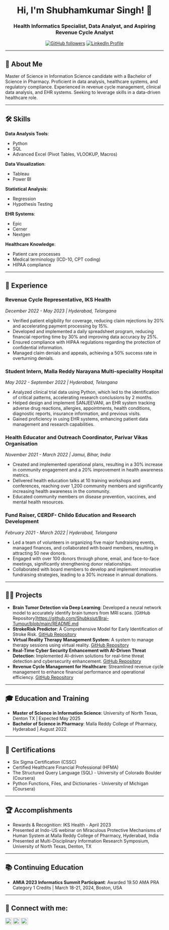 <h1 align="center">Hi, I'm Shubhamkumar Singh! 👋</h1>
<h3 align="center">Health Informatics Specialist, Data Analyst, and Aspiring Revenue Cycle Analyst</h3>

<p align="center">
  <a href="https://github.com/yourgithubusername"><img alt="GitHub followers" src="https://img.shields.io/github/followers/yourgithubusername?label=Follow&style=social"></a>
  <a href="https://www.linkedin.com/in/shubhamkumar-singh/"><img alt="LinkedIn Profile" src="https://img.shields.io/badge/LinkedIn-Connect-blue"></a>
</p>

---

## 📘 About Me

Master of Science in Information Science candidate with a Bachelor of Science in Pharmacy. Proficient in data analysis, healthcare systems, and regulatory compliance. Experienced in revenue cycle management, clinical data analysis, and EHR systems. Seeking to leverage skills in a data-driven healthcare role.

---

## 🛠 Skills

**Data Analysis Tools**:
- Python
- SQL
- Advanced Excel (Pivot Tables, VLOOKUP, Macros)

**Data Visualization**:
- Tableau
- Power BI

**Statistical Analysis**:
- Regression
- Hypothesis Testing

**EHR Systems**:
- Epic
- Cerner
- Nextgen

**Healthcare Knowledge**:
- Patient care processes
- Medical terminology (ICD-10, CPT coding)
- HIPAA compliance

---

## 💼 Experience

### Revenue Cycle Representative, IKS Health
*December 2022 - May 2023 | Hyderabad, Telangana*
- Verified patient eligibility for coverage, reducing claim rejections by 20% and accelerating payment processing by 15%.
- Developed and implemented a daily spreadsheet program, reducing financial reporting time by 30% and improving data accuracy by 25%.
- Ensured compliance with HIPAA regulations regarding the protection of confidential information.
- Managed claim denials and appeals, achieving a 50% success rate in overturning denials.

### Student Intern, Malla Reddy Narayana Multi-speciality Hospital
*May 2022 - September 2022 | Hyderabad, Telangana*
- Analyzed clinical trial data using Python, which led to the identification of critical patterns, accelerating research conclusions by 2 months.
- Helped design and implement SANJEEVANI, an EHR system tracking adverse drug reactions, allergies, appointments, health conditions, diagnostic reports, insurance information, and previous visits.
- Gained proficiency in using EHR systems, enhancing patient data management and research capabilities.

### Health Educator and Outreach Coordinator, Parivar Vikas Organisation
*November 2021 - March 2022 | Jamui, Bihar, India*
- Created and implemented operational plans, resulting in a 30% increase in community engagement and a 20% improvement in health awareness metrics.
- Delivered health education talks at 10 training workshops and conferences, reaching over 1,200 community members and significantly increasing health awareness in the community.
- Educated community members on disease prevention, vaccines, and mental health resources.

### Fund Raiser, CERDF- Childo Education and Research Development
*February 2021 - March 2022 | Hyderabad, Telangana*
- Led a team of volunteers in organizing five major fundraising events, managed finances, and collaborated with board members, resulting in attracting 50 new donors.
- Engaged with over 100 donors through phone, email, and face-to-face meetings, significantly strengthening donor relationships.
- Collaborated with board members to develop and implement innovative fundraising strategies, leading to a 30% increase in annual donations.

---

## 🧑‍💻 Projects

- **Brain Tumor Detection via Deep Learning**: Developed a neural network model to accurately identify brain tumors from MRI scans. [GitHub Repository]https://github.com/Shubksiut/Brai-Tumour/blob/main/README.md
- **StrokeRisk Predictor**: A Comprehensive Model for Early Identification of Stroke Risk. [GitHub Repository](https://github.com/yourgithubusername/StrokeRisk-Predictor)
- **Virtual Reality Therapy Management System**: A system to manage therapy sessions using virtual reality. [GitHub Repository](https://github.com/yourgithubusername/VR-Therapy-Management)
- **Real-Time Cyber Security Enhancement with AI-Driven Threat Detection**: Implemented AI-driven solutions for real-time threat detection and cybersecurity enhancement. [GitHub Repository](https://github.com/yourgithubusername/AI-CyberSecurity)
- **Revenue Cycle Management for Healthcare**: Streamlined revenue cycle management to enhance financial performance and operational efficiency. [GitHub Repository](https://github.com/yourgithubusername/Revenue-Cycle-Management)

---

## 🎓 Education and Training

- **Master of Science in Information Science**: University of North Texas, Denton TX | Expected May 2025
- **Bachelor of Science in Pharmacy**: Malla Reddy College of Pharmacy, Hyderabad | August 2022

---

## 📜 Certifications

- Six Sigma Certification (CSSC)
- Certified Healthcare Financial Professional (HFMA)
- The Structured Query Language (SQL) - University of Colorado Boulder (Coursera)
- Python Functions, Files, and Dictionaries - University of Michigan (Coursera)

---

## 🏆 Accomplishments

- Rewards & Recognition: IKS Health - April 2023
- Presented at Indo-US webinar on Miraculous Protective Mechanisms of Human System at Malla Reddy College of Pharmacy, Hyderabad, India
- Presented at Multi-Disciplinary Information Research Symposium, University of North Texas, Denton, TX

---

## 📚 Continuing Education

- **AMIA 2023 Informatics Summit Participant**: Awarded 19.50 AMA PRA Category 1 Credits | March 18-21, 2024, Boston, USA

---

## 🤳 Connect with me:

[<img align="left" alt="Shubhamkumar Singh | LinkedIn" width="22px" src="https://cdn.jsdelivr.net/npm/simple-icons@v3/icons/linkedin.svg" />][linkedin]
[<img align="left" alt="Shubhamkumar Singh | Twitter" width="22px" src="https://cdn.jsdelivr.net/npm/simple-icons@v3/icons/twitter.svg" />][twitter]
[<img align="left" alt="Shubhamkumar Singh | Instagram" width="22px" src="https://cdn.jsdelivr.net/npm/simple-icons@v3/icons/instagram.svg" />][instagram]

[twitter]: https://twitter.com/your_twitter_handle
[instagram]: https://www.instagram.com/shubham_singh.in?igsh=enZjaWF0cHZtZWk1&utm_source=qr
[linkedin]: https://linkedin.com/in/shubhamkumar-singh

<!--
**yourgithubusername/yourgithubusername** is a ✨ _special_ ✨ repository because its `README.md` (this file) appears on your GitHub profile.

Here are some ideas to get you started:

- 🔭 I’m currently working on ...
- 🌱 I’m currently learning ...
- 👯 I’m looking to collaborate on ...
- 🤔 I’m looking for help with ...
- 💬 Ask me about ...
- 📫 How to reach me: ...
- 😄 Pronouns: ...
- ⚡ Fun fact: ...
-->
